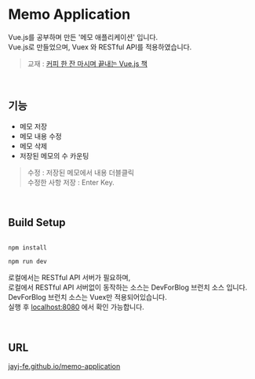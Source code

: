 # Memo Application

Vue.js를 공부하며 만든 '메모 애플리케이션' 입니다.<br>
Vue.js로 만들었으며, Vuex 와 RESTful API를 적용하였습니다.

> 교재 : [커피 한 잔 마시며 끝내는 Vue.js 책](http://www.yes24.com/Product/Goods/76639545)
<br>

## 기능
- 메모 저장
- 메모 내용 수정
- 메모 삭제
- 저장된 메모의 수 카운팅
> 수정 : 저장된 메모에서 내용 더블클릭<br>
> 수정한 사항 저장 : Enter Key.

<br>

## Build Setup

``` bash

npm install

npm run dev

```
로컬에서는 RESTful API 서버가 필요하며,<br>
로컬에서 RESTful API 서버없이 동작하는 소스는 DevForBlog 브런치 소스 입니다.<br>
DevForBlog 브런치 소스는 Vuex만 적용되어있습니다.<br>
실행 후 [localhost:8080](https://localhost:8080) 에서 확인 가능합니다.

<br>

## URL
[jayj-fe.github.io/memo-application](https://jayj-fe.github.io/Memo-Application/)

